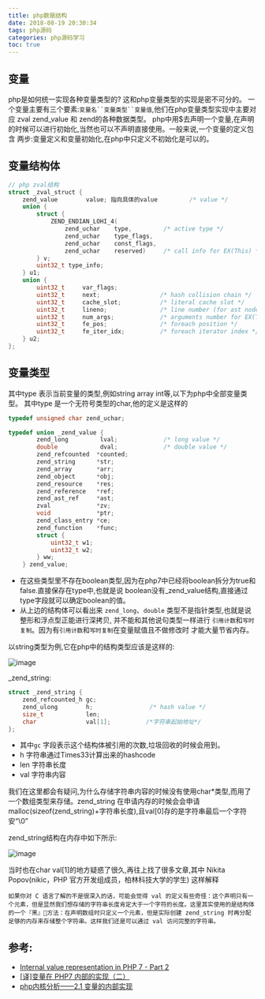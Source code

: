 ```yaml
---
title: php数据结构
date: 2018-08-19 20:30:34
tags: php源码
categories: php源码学习
toc: true
---
```


## 变量
   
php是如何统一实现各种变量类型的? 这和php变量类型的实现是密不可分的。
一个变量主要有三个要素:`变量名``变量类型``变量值`,他们在php变量类型实现中主要对应 zval zend_value 和
zend的各种数据类型。
php中用$去声明一个变量,在声明的时候可以进行初始化,当然也可以不声明直接使用。一般来说,一个变量的定义包含
两步:变量定义和变量初始化,在php中只定义不初始化是可以的。

## 变量结构体

```c
// php zval结构
struct _zval_struct {
	zend_value        value; 指向具体的value			/* value */
	union {
		struct {
			ZEND_ENDIAN_LOHI_4(
				zend_uchar    type,			/* active type */
				zend_uchar    type_flags,
				zend_uchar    const_flags,
				zend_uchar    reserved)	    /* call info for EX(This) */
		} v;
		uint32_t type_info;
	} u1;
	union {
		uint32_t     var_flags;
		uint32_t     next;                 /* hash collision chain */
		uint32_t     cache_slot;           /* literal cache slot */
		uint32_t     lineno;               /* line number (for ast nodes) */
		uint32_t     num_args;             /* arguments number for EX(This) */
		uint32_t     fe_pos;               /* foreach position */
		uint32_t     fe_iter_idx;          /* foreach iterator index */
	} u2;
};
```


## 变量类型
其中type 表示当前变量的类型,例如string array int等,以下为php中全部变量类型。
其中type 是一个无符号类型的char,他的定义是这样的
```c
typedef unsigned char zend_uchar;
```


```c
typedef union _zend_value {
    	zend_long         lval;				/* long value */
    	double            dval;				/* double value */
    	zend_refcounted  *counted;
    	zend_string      *str;
    	zend_array       *arr;
    	zend_object      *obj;
    	zend_resource    *res;
    	zend_reference   *ref;
    	zend_ast_ref     *ast;
    	zval             *zv;
    	void             *ptr;
    	zend_class_entry *ce;
    	zend_function    *func;
    	struct {
    		uint32_t w1;
    		uint32_t w2;
    	} ww;
    } zend_value;
```

- 在这些类型里不存在boolean类型,因为在php7中已经将boolean拆分为true和false.直接保存在type中,也就是说
boolean没有_zend_value结构,直接通过type字段就可以确定boolean的值。
- 从上边的结构体可以看出来 `zend_long`、`double` 类型不是指针类型,也就是说整形和浮点型正能进行深拷贝,
并不能和其他说句类型一样进行 `引用计数`和`写时复制`。因为有`引用计数`和`写时复制`在变量赋值且不做修改时
才能大量节省内存。


以string类型为例,它在php中的结构类型应该是这样的:

![image](/photo/img/php数据结构/php数据结构.png)

_zend_string:
```c
struct _zend_string {
	zend_refcounted_h gc;
	zend_ulong        h;                /* hash value */
	size_t            len;
	char              val[1];          /*字符串起始地址*/
};
```

- 其中`gc` 字段表示这个结构体被引用的次数,垃圾回收的时候会用到。
- h 字符串通过Times33计算出来的hashcode
- len 字符串长度
- val 字符串内容

我们在这里都会有疑问,为什么存储字符串内容的时候没有使用char*类型,而用了一个数组类型来存储。zend_string
在申请内存的时候会会申请malloc(sizeof(zend_string)+字符串长度),且val[0]存的是字符串最后一个字符安“\0”

zend_string结构在内存中如下所示:


![image](/photo/img/php数据结构/zend_stirng内存中结构.png)

当时也在char val[1]的地方疑惑了很久,再往上找了很多文章,其中
Nikita Popov(nikic，PHP 官方开发组成员，柏林科技大学的学生) 这样解释

```
如果你对 C 语言了解的不是很深入的话，可能会觉得 val 的定义有些奇怪：这个声明只有一个元素，但是显然我们想存储的字符串长度肯定大于一个字符的长度。这里其实使用的是结构体的一个『黑』方法：在声明数组时只定义一个元素，但是实际创建 zend_string 时再分配足够的内存来存储整个字符串。这样我们还是可以通过 val 访问完整的字符串。
```


## 参考:

- [Internal value representation in PHP 7 - Part 2 ](https://nikic.github.io/2015/06/19/Internal-value-representation-in-PHP-7-part-2.html)
- [[译]变量在 PHP7 内部的实现（二）](https://0x1.im/blog/php/Internal-value-representation-in-PHP-7-part-2.html)
- [php内核分析——2.1 变量的内部实现](https://www.kancloud.cn/nickbai/php7/363268)
